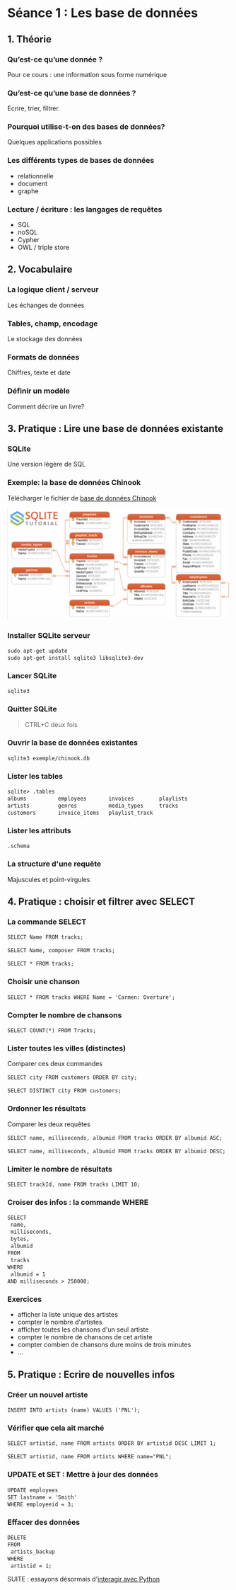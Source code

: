 # Séance 1 : Les base de données

## 1. Théorie

### Qu’est-ce qu’une donnée ?
Pour ce cours : une information sous forme numérique

### Qu’est-ce qu’une base de données ?
Ecrire, trier, filtrer.

### Pourquoi utilise-t-on des bases de données?
Quelques applications possibles

### Les différents types de bases de données
- relationnelle
- document
- graphe

### Lecture / écriture : les langages de requêtes
- SQL
- noSQL
- Cypher
- OWL / triple store

## 2. Vocabulaire

### La logique client / serveur
Les échanges de données

### Tables, champ, encodage
Le stockage des données

### Formats de données
Chiffres, texte et date

### Définir un modèle
Comment décrire un livre?


## 3. Pratique : Lire une base de données existante

### SQLite
Une version légère de SQL

### Exemple: la base de données Chinook

Télécharger le fichier de [base de données Chinook](./chinook/chinook.db)

![diagramme](./chinook/chinook-diagram.png)


###  Installer SQLite serveur

```
sudo apt-get update
sudo apt-get install sqlite3 libsqlite3-dev
```

### Lancer SQLite

```
sqlite3
```

### Quitter SQLite

> CTRL+C deux fois

### Ouvrir la base de données existantes

```
sqlite3 exemple/chinook.db
```

### Lister les tables

```
sqlite> .tables
albums          employees       invoices        playlists
artists         genres          media_types     tracks
customers       invoice_items   playlist_track
```

### Lister les attributs

```
.schema
```

### La structure d'une requête

Majuscules et point-virgules

## 4. Pratique : choisir et filtrer avec SELECT

### La commande SELECT

```
SELECT Name FROM tracks;
```

```
SELECT Name, composer FROM tracks;
```

```
SELECT * FROM tracks;
```

### Choisir une chanson

```
SELECT * FROM tracks WHERE Name = 'Carmen: Overture';
```

### Compter le nombre de chansons

```
SELECT COUNT(*) FROM Tracks;
```

### Lister toutes les villes (distinctes)

Comparer ces deux commandes
```
SELECT city FROM customers ORDER BY city;
```

```
SELECT DISTINCT city FROM customers;
```

### Ordonner les résultats

Comparer les deux requêtes

```
SELECT name, milliseconds, albumid FROM tracks ORDER BY albumid ASC;
```

```
SELECT name, milliseconds, albumid FROM tracks ORDER BY albumid DESC;
```

### Limiter le nombre de résultats

```
SELECT trackId, name FROM tracks LIMIT 10;
```

### Croiser des infos : la commande WHERE

```
SELECT
 name,
 milliseconds,
 bytes,
 albumid
FROM
 tracks
WHERE
 albumid = 1
AND milliseconds > 250000;
```

### Exercices

- afficher la liste unique des artistes
- compter le nombre d'artistes
- afficher toutes les chansons d'un seul artiste
- compter le nombre de chansons de cet artiste
- compter combien de chansons dure moins de trois minutes
- ...

## 5. Pratique : Ecrire de nouvelles infos

### Créer un nouvel artiste

```
INSERT INTO artists (name) VALUES ('PNL');
```

### Vérifier que cela ait marché

```
SELECT artistid, name FROM artists ORDER BY artistid DESC LIMIT 1;
```

```
SELECT artistid, name FROM artists WHERE name="PNL";
```

### UPDATE et SET : Mettre à jour des données

```
UPDATE employees
SET lastname = 'Smith'
WHERE employeeid = 3;
```

### Effacer des données

```
DELETE
FROM
 artists_backup
WHERE
 artistid = 1;
```

SUITE : essayons désormais d'[interagir avec Python](./seance2)
